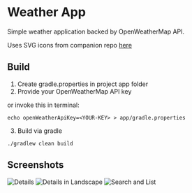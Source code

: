 # Weather App

Simple weather application backed by OpenWeatherMap API.

Uses SVG icons from companion repo [here](https://github.com/sashjakk/weather-app-icons)

## Build

1. Create gradle.properties in project app folder
2. Provide your OpenWeatherMap API key

or invoke this in terminal:

```
echo openWeatherApiKey=<YOUR-KEY> > app/gradle.properties
```

3. Build via gradle

```
./gradlew clean build
```

## Screenshots

![Details](https://raw.githubusercontent.com/sashjakk/weather-app/images/details.png)
![Details in Landscape](https://raw.githubusercontent.com/sashjakk/weather-app/images/details-landscape.png)
![Search and List](https://raw.githubusercontent.com/sashjakk/weather-app/images/search-and-list.png)